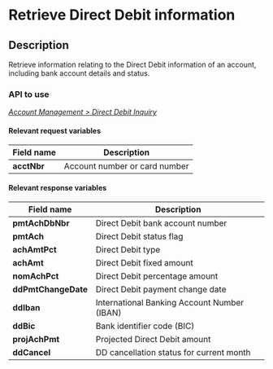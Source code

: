 # Retrieve Direct Debit information

## Description

Retrieve information relating to the Direct Debit information of an account, including bank account details and status.

### API to use 

*[Account Management > Direct Debit Inquiry](../api/?type=post&path=/fv_emea/v1/directDebitInquiry)*

#### Relevant request variables

| Field name  | Description                   |
|-------------|-------------------------------|
| **acctNbr** | Account number or card number |

#### Relevant response variables

| Field name          | Description                                 |
|---------------------|---------------------------------------------|
| **pmtAchDbNbr**     | Direct Debit bank account number            |
| **pmtAch**          | Direct Debit status flag                    |
| **achAmtPct**       | Direct Debit type                           |
| **achAmt**          | Direct Debit fixed amount                   |
| **nomAchPct**       | Direct Debit percentage amount              |
| **ddPmtChangeDate** | Direct Debit payment change date            |
| **ddIban**          | International Banking Account Number (IBAN) |
| **ddBic**           | Bank identifier code (BIC)                  |
| **projAchPmt**      | Projected Direct Debit amount               |
| **ddCancel**        | DD cancellation status for current month    |
